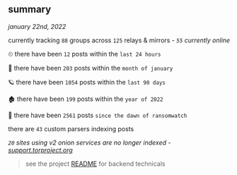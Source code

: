 
## summary
_january 22nd, 2022_

currently tracking `88` groups across `125` relays & mirrors - _`55` currently online_

⏲ there have been `12` posts within the `last 24 hours`

🦈 there have been `203` posts within the `month of january`

🪐 there have been `1054` posts within the `last 90 days`

🏚 there have been `199` posts within the `year of 2022`

🦕 there have been `2561` posts `since the dawn of ransomwatch`

there are `43` custom parsers indexing posts

_`20` sites using v2 onion services are no longer indexed - [support.torproject.org](https://support.torproject.org/onionservices/v2-deprecation/)_

> see the project [README](https://github.com/thetanz/ransomwatch#ransomwatch--) for backend technicals
